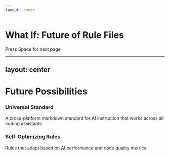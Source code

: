 ```yaml
---
layout: cover
---
```


# What If: Future of Rule Files

<div class="pt-12">
  <span @click="$slidev.nav.next" class="px-2 py-1 rounded cursor-pointer" hover="bg-white bg-opacity-10">
    Press Space for next page <carbon:arrow-right class="inline"/>
  </span>
</div>

---
layout: center
---

# Future Possibilities

<div class="grid grid-cols-2 gap-8 mt-8">
  <div class="p-6 bg-blue-50 dark:bg-blue-900/20 rounded-lg">
    <h3 class="text-xl font-bold mb-4 text-blue-800">Universal Standard</h3>
    <p class="text-blue-700">
      A cross-platform markdown standard for AI instruction that works across all coding assistants
    </p>
  </div>
  <div class="p-6 bg-green-50 dark:bg-green-900/20 rounded-lg">
    <h3 class="text-xl font-bold mb-4 text-green-800">Self-Optimizing Rules</h3>
    <p class="text-green-700">
      Rules that adapt based on AI performance and code quality metrics
    </p>
  </div>
</div>
